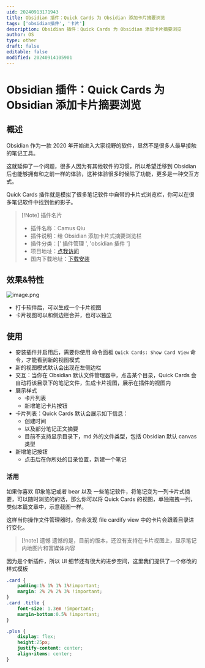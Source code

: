 ```yaml
---
uid: 20240913171943
title: Obsidian 插件：Quick Cards 为 Obsidian 添加卡片摘要浏览
tags: ['obsidian插件', '卡片']
description: Obsidian 插件：Quick Cards 为 Obsidian 添加卡片摘要浏览
author: OS
type: other
draft: false
editable: false
modified: 20240914105901
---
```


# Obsidian 插件：Quick Cards 为 Obsidian 添加卡片摘要浏览

## 概述

Obsidian 作为一款 2020 年开始进入大家视野的软件，显然不是很多人最早接触的笔记工具。

这就延伸了一个问题，很多人因为有其他软件的习惯，所以希望迁移到 Obsidian 后也能够拥有和之前一样的体验，这种体验很多时候除了功能，更多是一种交互方式。

Quick Cards 插件就是模拟了很多笔记软件中自带的卡片式浏览栏，你可以在很多笔记软件中找到他的影子。

> [!Note] 插件名片
> - 插件名称：Camus Qiu
> - 插件说明：给 Obsidian 添加卡片式摘要浏览栏
> - 插件分类：[' 插件管理 ', 'obsidian 插件 ']
> - 项目地址：[点我访问](https://github.com/abcamus/obsidian-quick-card)
> - 国内下载地址：[下载安装](https://pkmer.cn/products/plugin/pluginMarket/?quick_cards)

## 效果&特性

![image.png](https://cdn.pkmer.cn/images/20240913171956.png!pkmer)

- 打卡软件后，可以生成一个卡片视图
- 卡片视图可以和侧边栏合并，也可以独立

## 使用

- 安装插件并启用后，需要你使用 命令面板 `Quick Cards: Show Card View` 命令，才能看到新的视图模式
- 新的视图模式默认会出现在左侧边栏
- 交互：当你在 Obsidian 默认文件管理器中，点击某个目录，Quick Cards 会自动将该目录下的笔记文件，生成卡片视图，展示在插件的视图内
- 展示样式
	- 卡片列表
	- 新增笔记卡片按钮
- 卡片列表：Quick Cards 默认会展示如下信息：
	- 创建时间
	- 以及部分笔记正文摘要
	- 目前不支持显示目录下，md 外的文件类型，包括 Obsidian 默认 canvas 类型
- 新增笔记按钮
	- 点击后在你所处的目录位置，新建一个笔记

### 活用

如果你喜欢 印象笔记或者 bear 以及 一些笔记软件，将笔记变为一列卡片式摘要，可以随时浏览的的话，那么你可以将 Quick Cards 的视图，单独拖拽一列，类似本篇文章中，示意截图一样。

这样当你操作文件管理器时，你会发现 file cardify view 中的卡片会跟着目录进行变化。

>[!note] 遗憾
>遗憾的是，目前的版本，还没有支持在卡片视图上，显示笔记内地图片和富媒体内容

因为是个新插件，所以 UI 细节还有很大的进步空间，这里我们提供了一个修改的样式模板

```css
.card {
	padding:1% 1% 1% 1%!important;
	margin: 2% 2% 2% 3% !important;
}
.card .title {
	font-size: 1.3em !important;
	margin-bottom:0.5% !important;
}

.plus {
	display: flex;
	height:25px;
	justify-content: center;
    align-items: center;
}
```